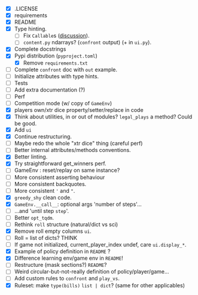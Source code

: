 - [x] .LICENSE
- [x] requirements
- [x] README
- [x] Type hinting.
	- [ ] Fix `Callable`s ([discussion](https://github.com/python/typing/discussions/1344)).
	- [ ] `content.py` ndarrays? (`confront` output) (+ in `ui.py`).
- [x] Complete docstrings
- [x] Pypi distribution (`pyproject.toml`)
	- [x] Remove `requirements.txt`
- [ ] Complete `confront` doc with `out` example.
- [ ] Initialize attributes with type hints.
- [ ] Tests
- [ ] Add extra documentation (?)
- [ ] Perf
- [ ] Competition mode (w/ copy of `GameEnv`)
- [x] players own/xtr dice property/setter/replace in code
- [x] Think about utilities, in or out of modules? `legal_plays` a method? Could be good.
- [x] Add `ui`
- [x] Continue restructuring.
- [ ] Maybe redo the whole "xtr dice" thing (careful perf)
- [ ] Better internal attributes/methods conventions.
- [x] Better linting.
- [x] Try straightforward get_winners perf.
- [ ] GameEnv : reset/replay on same instance?
- [ ] More consistent asserting behaviour
- [ ] More consistent backquotes.
- [ ] More consistent `'` and `"`.
- [x] `greedy_shy` clean code.
- [x] `GameEnv.__call__`: optional args 'number of steps'...
- [ ] ...and 'until step `step`'.
- [ ] Better `opt_tqdm`.
- [ ] Rethink `roll` structure (natural/dict vs sci)
- [x] Remove roll empty columns `ui`.
- [ ] Roll = list of dicts? THINK
- [ ] If game not initialized, current_player_index undef, care `ui.display_*`.
- [x] Example of policy definition in `README` ?
- [x] Difference learning env/game env in `README`!
- [ ] Restructure (mask sections?) `README`?
- [ ] Weird circular-but-not-really definition of policy/player/game...
- [ ] Add custom rules to `confront` and `play_vs`.
- [x] Ruleset: make `type(bills)` `list | dict`? (same for other applicables)
